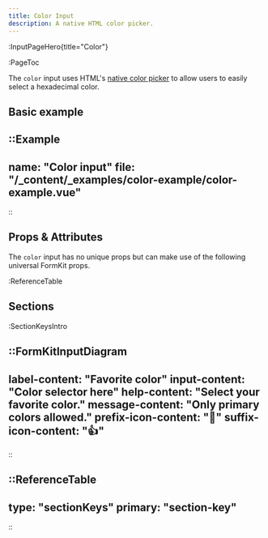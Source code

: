 ```yaml
---
title: Color Input
description: A native HTML color picker.
---
```


:InputPageHero{title="Color"}

:PageToc

The `color` input uses HTML's [native color picker](https://developer.mozilla.org/en-US/docs/Web/HTML/Element/input/color) to allow users to easily select a hexadecimal color.

## Basic example

::Example
---
  name: "Color input"
  file: "/_content/_examples/color-example/color-example.vue"
---
::

## Props & Attributes

The `color` input has no unique props but can make use of the following universal
FormKit props.

:ReferenceTable

## Sections

:SectionKeysIntro

::FormKitInputDiagram
---
label-content: "Favorite color"
input-content: "Color selector here"
help-content: "Select your favorite color."
message-content: "Only primary colors allowed."
prefix-icon-content: "🎨"
suffix-icon-content: "👍"
---
::

::ReferenceTable
---
type: "sectionKeys"
primary: "section-key"
---
::

